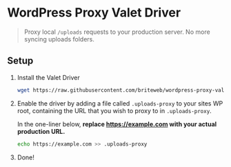 # WordPress Proxy Valet Driver

> Proxy local `/uploads` requests to your production server. No more syncing uploads folders.

## Setup

1. Install the Valet Driver
	
	```bash
	wget https://raw.githubusercontent.com/briteweb/wordpress-proxy-valet-driver/master/WordPressProxyValetDriver.php -O ~/.config/valet/Drivers/WordPressProxyValetDriver.php
	```
	
2. Enable the driver by adding a file called `.uploads-proxy` to your sites WP root, containing the URL that you wish to proxy to in `.uploads-proxy`. 

	In the one-liner below, **replace https://example.com with your actual production URL.** 

	```bash
	echo https://example.com >> .uploads-proxy	
	```
	
3. Done!
